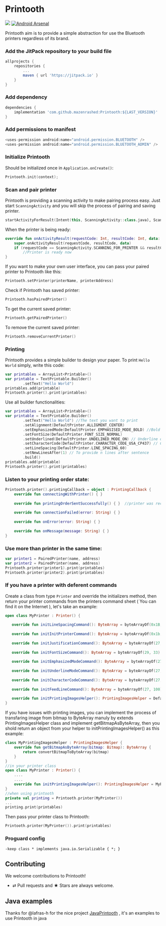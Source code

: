 # Printooth
[![](https://jitpack.io/v/mazenrashed/Printooth.svg)](https://jitpack.io/#mazenrashed/Printooth)
[![Android Arsenal]( https://img.shields.io/badge/Android%20Arsenal-Printooth-green.svg?style=flat )]( https://android-arsenal.com/details/1/7323 )

Printooth aim is to provide a simple abstraction for use the Bluetooth printers regardless of its brand.

###  Add the JitPack repository to your build file
```groovy
allprojects {
    repositories {
        ...
        maven { url 'https://jitpack.io' }
    }
}
```
### Add dependency
```groovy
dependencies {
    implementation 'com.github.mazenrashed:Printooth:${LAST_VERSION}'
}
```
### Add permissions to manifest
```groovy
<uses-permission android:name="android.permission.BLUETOOTH" />  
<uses-permission android:name="android.permission.BLUETOOTH_ADMIN" />
```
### Initialize Printooth
Should be initialized once in `Application.onCreate()`:
```kotlin
Printooth.init(context);
```
### Scan and pair printer
Printooth is providing a scanning activity to make pairing process easy. Just start `ScanningActivity` and you will skip the process of pairing and saving printer.
```kotlin
startActivityForResult(Intent(this, ScanningActivity::class.java), ScanningActivity.SCANNING_FOR_PRINTER)
```
When the printer is being ready:
```kotlin
override fun onActivityResult(requestCode: Int, resultCode: Int, data: Intent?) {  
    super.onActivityResult(requestCode, resultCode, data)  
    if (requestCode == ScanningActivity.SCANNING_FOR_PRINTER && resultCode == Activity.RESULT_OK)  
        //Printer is ready now 
}
```
If you want to make your own user interface, you can pass your paired printer to Printooth like this:
```kotlin
Printooth.setPrinter(printerName, printerAddress)
```
Check if Printooth has saved printer:
```kotlin
Printooth.hasPairedPrinter()
```
To get the current saved printer:
```kotlin
Printooth.getPairedPrinter()
```
To remove the current saved printer:
```kotlin
Printooth.removeCurrentPrinter()
```
### Printing
Printooth provides a simple builder to design your paper.
To print `Hello World` simply, write this code:
```kotlin
var printables = ArrayList<Printable>()
var printable = TextPrintable.Builder()  
        .setText("Hello World")
printables.add(printable)
Printooth.printer().print(printables)
```
Use all builder functionalities:
```kotlin
var printables = ArrayList<Printable>()
var printable = TextPrintable.Builder()  
        .setText("Hello World") //The text you want to print
        .setAlignment(DefaultPrinter.ALLIGMENT_CENTER)
        .setEmphasizedMode(DefaultPrinter.EMPHASISED_MODE_BOLD) //Bold or normal  
        .setFontSize(DefaultPrinter.FONT_SIZE_NORMAL)
        .setUnderlined(DefaultPrinter.UNDELINED_MODE_ON) // Underline on/off
        .setCharacterCode(DefaultPrinter.CHARACTER_CODE_USA_CP437) // Character code to support languages
        .setLineSpacing(DefaultPrinter.LINE_SPACING_60)
        .setNewLinesAfter(1) // To provide n lines after sentence
        .build()
printables.add(printable)
Printooth.printer().print(printables)
```
### Listen to your printing order state:
```kotlin
Printooth.printer().printingCallback = object : PrintingCallback {  
    override fun connectingWithPrinter() { } 
  
    override fun printingOrderSentSuccessfully() { }  //printer was received your printing order successfully.
  
    override fun connectionFailed(error: String) { }  
  
    override fun onError(error: String) { }  
  
    override fun onMessage(message: String) { }  
}
```
### Use more than printer in the same time:
```kotlin
var printer1 = PairedPrinter(name, address)  
var printer2 = PairedPrinter(name, address)  
Printooth.printer(printer1).print(printables)  
Printooth.printer(printer2).print(printables)
```
### If you have a printer with deferent commands

Create a class from type `Printer` and override the initializers method, then return your printer commands from the printers command sheet ( You can find it on the Internet ), let's take an example:
 ```kotlin
 open class MyPrinter : Printer() {  
  
    override fun initLineSpacingCommand(): ByteArray = byteArrayOf(0x1B, 0x33)  
  
    override fun initInitPrinterCommand(): ByteArray = byteArrayOf(0x1b, 0x40)  
  
    override fun initJustificationCommand(): ByteArray = byteArrayOf(27, 97)  
  
    override fun initFontSizeCommand(): ByteArray = byteArrayOf(29, 33)  
  
    override fun initEmphasizedModeCommand(): ByteArray = byteArrayOf(27, 69)
  
    override fun initUnderlineModeCommand(): ByteArray = byteArrayOf(27, 45) 
  
    override fun initCharacterCodeCommand(): ByteArray = byteArrayOf(27, 116)  
  
    override fun initFeedLineCommand(): ByteArray = byteArrayOf(27, 100)  
    
    override fun initPrintingImagesHelper(): PrintingImagesHelper = DefaultPrintingImagesHelper()
}
```
If you have issues with printing images, you can implement the process of transfaring image from bitmap to ByteArray manuly by extends PrintingImagesHelper class and implement getBitmapAsByteArray, then you shold return an object from your helper to initPrintingImagesHelper() as this example:
```kotlin
class MyPrintingImagesHelper : PrintingImagesHelper {  
    override fun getBitmapAsByteArray(bitmap: Bitmap): ByteArray {  
        return convertBitmapToByteArray(bitmap)  
    }  
}
//in your printer class
open class MyPrinter : Printer() {  
    ....
    ....
    override fun initPrintingImagesHelper(): PrintingImagesHelper = MyPrintingImagesHelper()
}
//when using printooth
private val printing = Printooth.printer(MyPrinter())
...
printing.print(printables)
```
Then pass your printer class to Printooth:
```kotlin
Printooth.printer(MyPrinter()).print(printables)
```

### Proguard config
````
-keep class * implements java.io.Serializable { *; }
````
## Contributing

We welcome contributions to Printooth!
* ⇄ Pull requests and ★ Stars are always welcome.

## Java examples

Thanks for @lafras-h for the nice project [JavaPrintooth](https://github.com/lafras-h/JavaPrintooth) , it's an examples to use Printooth in java
